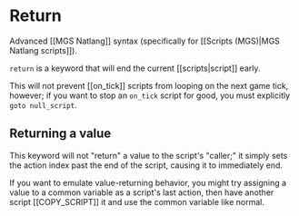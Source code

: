 # Return

Advanced [[MGS Natlang]] syntax (specifically for [[Scripts (MGS)|MGS Natlang scripts]]).

`return` is a keyword that will end the current [[scripts|script]] early.

This will not prevent [[on_tick]] scripts from looping on the next game tick, however; if you want to stop an `on_tick` script for good, you must explicitly `goto null_script`.

## Returning a value

This keyword will not "return" a value to the script's "caller;" it simply sets the action index past the end of the script, causing it to immediately end.

If you want to emulate value-returning behavior, you might try assigning a value to a common variable as a script's last action, then have another script [[COPY_SCRIPT]] it and use the common variable like normal.
